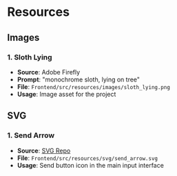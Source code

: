 # Resources

## Images

### 1. Sloth Lying
- **Source**: Adobe Firefly
- **Prompt**: "monochrome sloth, lying on tree"
- **File**: `Frontend/src/resources/images/sloth_lying.png`
- **Usage**: Image asset for the project

## SVG

### 1. Send Arrow
- **Source**: [SVG Repo](https://www.svgrepo.com/svg/463647/send)
- **File**: `Frontend/src/resources/svg/send_arrow.svg`
- **Usage**: Send button icon in the main input interface